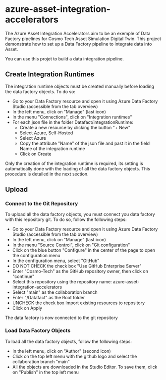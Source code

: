 # azure-asset-integration-accelerators

The Azure Asset Integration Accelerators aim to be an exemple of Data Factory pipelines for Cosmo Tech Asset Simulation Digital Twin. This project demonstrate how to set up a Data Factory pipeline to integrate data into Asset.

You can use this projet to build a data integration pipeline.

## Create Integration Runtimes
The integration runtime objects must be created manually before loading the data factory objects. To do so:
* Go to your Data Factory resource and open it using Azure Data Factory Studio (accessible from the tab overview)
* In the left menu, click on "Manage" (last icon)
* In the menu "Connections", click on "Integration runtimes"
* For each json file in the folder Datafact/integrationRuntime:
  * Create a new resource by clicking the button "+ New"
  * Select Azure, Self-Hosted
  * Select Azure
  * Copy the attribute "Name" of the json file and past it in the field Name of the integration runtime
  * Click on Create

Only the creation of the integration runtime is required, its setting is automatically done with the loading of all the data factory objects. This procedure is detailed in the next section.

## Upload

### Connect to the Git Repository
To upload all the data factory objects, you must connect you data factory with this repository git. To do so, follow the following steps:
* Go to your Data Factory resource and open it using Azure Data Factory Studio (accessible from the tab overview)
* In the left menu, click on "Manage" (last icon)
* In the menu "Source Control", click on "Git configuration"
* Click on the blue button "Configure" in the center of the page to open the configuration menu
* In the configuration menu, select "GitHub"
* DO NOT CHECK the check box "Use GitHub Enterprise Server"
* Enter "Cosmo-Tech" as the GitHub repository owner, then click on "continue"
* Select this repository using the repository name: azure-asset-integration-accelerators
* Select "main" as the collaboration branch
* Enter "/Datafact" as the Root folder
* UNCHECK the check box Import existing resources to repository
* Click on Apply

The data factory is now connected to the git repository

### Load Data Factory Objects
To load all the data factory objects, follow the following steps:
* In the left menu, click on "Author" (second icon)
* Click on the top left menu with the github logo and select the collaboration branch "main"
* All the objects are downloaded in the Studio Editor. To save them, click on "Publish" in the top left menu
